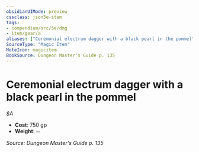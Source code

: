 ```yaml
---
obsidianUIMode: preview
cssclass: json5e-item
tags:
- compendium/src/5e/dmg
- item/gear/a
aliases: ["Ceremonial electrum dagger with a black pearl in the pommel"]
SourceType: "Magic Item"
NoteIcon: magicitem
BookSource: Dungeon Master's Guide p. 135
---
```

# Ceremonial electrum dagger with a black pearl in the pommel
*$A*  

- **Cost**: 750 gp
- **Weight**: ⏤

*Source: Dungeon Master's Guide p. 135*